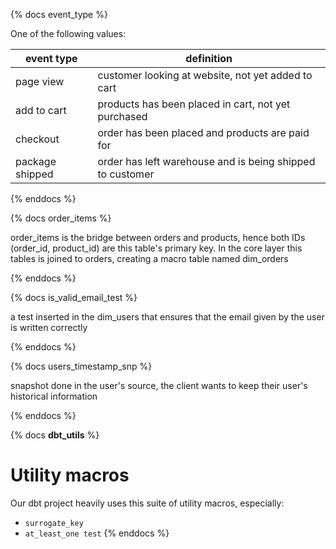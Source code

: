 {% docs event_type %}
	
One of the following values: 

| event type      | definition                                                 |
|-----------------|------------------------------------------------------------|
| page view       | customer looking at website, not yet added to cart         |
| add to cart     | products has been placed in cart, not yet purchased        |
| checkout        | order has been placed and products are paid for            |
| package shipped | order has left warehouse and is being shipped to customer  |

{% enddocs %}

{% docs order_items %}
	
order_items is the bridge between orders and products, hence both IDs (order_id, product_id)
are this table's primary key.
In the core layer this tables is joined to orders, creating a macro table named dim_orders

{% enddocs %}

{% docs is_valid_email_test %}
	
a test inserted in the dim_users that ensures that the email given by the user is written correctly

{% enddocs %}

{% docs users_timestamp_snp %}
	
snapshot done in the user's source, the client wants to keep their user's historical information

{% enddocs %}

{% docs __dbt_utils__ %}
# Utility macros
Our dbt project heavily uses this suite of utility macros, especially:
- `surrogate_key`
- `at_least_one test`
{% enddocs %}
